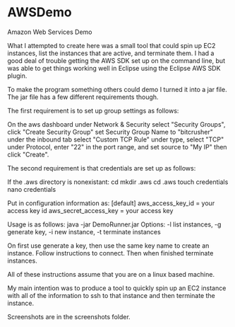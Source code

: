 # AWSDemo
Amazon Web Services Demo

What I attempted to create here was a small tool that could spin up EC2 instances,
list the instances that are active, and terminate them.  I had a good deal of trouble
getting the AWS SDK set up on the command line, but was able to get things working well
in Eclipse using the Eclipse AWS SDK plugin.  

To make the program something others could demo I turned it into a jar file.  The 
jar file has a few different requirements though. 

The first requirement is to set up group settings as follows:

On the aws dashboard under Network & Security 
select "Security Groups", click "Create Security Group" 
set Security Group Name to "bitcrusher"
under the inbound tab select "Custom TCP Rule" 
under type, select "TCP" 
under Protocol, enter "22" in the port range, 
and set source to "My IP" then click "Create".

The second requirement is that credentials are set up as follows:

If the .aws directory is nonexistant:
cd
mkdir .aws
cd .aws
touch credentials
nano credentials

Put in configuration information as:
[default]
aws_access_key_id = your access key id
aws_secret_access_key = your access key

Usage is as follows:
java -jar DemoRunner.jar <options>
Options: -l list instances, -g generate key, -i new instance, -t terminate instances

On first use generate a key, then use the same key name to create an instance. 
Follow instructions to connect. 
Then when finished terminate instances.

All of these instructions assume that you are on a linux based machine.

My main intention was to produce a tool to quickly spin up an EC2 instance with 
all of the information to ssh to that instance and then terminate the instance.

Screenshots are in the screenshots folder.